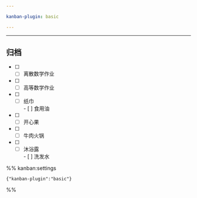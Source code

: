 ```yaml
---

kanban-plugin: basic

---
```


***

## 归档

- [ ] - [ ] 离散数学作业
- [ ] - [ ] 高等数学作业
- [ ] - [ ] 纸巾<br>- [ ] 食用油
- [ ] - [ ] 开心果
- [ ] - [ ] 牛肉火锅
- [ ] - [ ] 沐浴露<br>- [ ] 洗发水

%% kanban:settings
```
{"kanban-plugin":"basic"}
```
%%